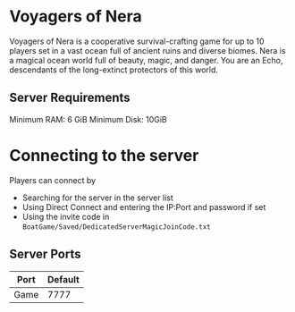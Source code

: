 # Voyagers of Nera
Voyagers of Nera is a cooperative survival-crafting game for up to 10 players set in a vast ocean full of ancient ruins and diverse biomes. Nera is a magical ocean world full of beauty, magic, and danger. You are an Echo, descendants of the long-extinct protectors of this world.


## Server Requirements

Minimum RAM: 6 GiB
Minimum Disk: 10GiB

# Connecting to the server
Players can connect by
- Searching for the server in the server list
- Using Direct Connect and entering the IP:Port and password if set
- Using the invite code in `BoatGame/Saved/DedicatedServerMagicJoinCode.txt`

## Server Ports
| Port            | Default |
| --------------- | ------- |
| Game            | 7777    |

